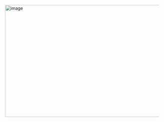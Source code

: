 <img width="1796" height="367" alt="image" src="https://github.com/user-attachments/assets/cdc3162f-654c-4606-917d-44fbcf0be2cb" />
